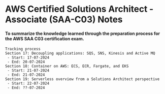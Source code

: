 # AWS Certified Solutions Architect - Associate (SAA-C03) Notes
#### To summarize the knowledge learned through the preparation process for the AWS SAA C03 certification exam.
```
Tracking process
Section 17: Decoupling applications: SQS, SNS, Kinesis and Active MQ
 - Start: 17-07-2024
 - End: 20-07-2024
Section 18: Container on AWS: ECS, ECR, Fargate, and EKS
 - Start: 21-07-2024
 - End: 21-07-2024
Section 19: Serverless overview from a Solutions Architect perspective
 - Start: 22-07-2024
 - End: ??-07-2024
```
